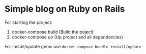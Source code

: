 # Simple blog on Ruby on Rails

For starting the project:

1. docker-compose build (Build the poject)
2. docker-compose up (Up project and all dependencies)


For install/update gems use `docker-compose bundle install/update`